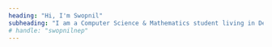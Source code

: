 ```yaml
---
heading: "Hi, I'm Swopnil"
subheading: "I am a Computer Science & Mathematics student living in Decorah, IA."
# handle: "swopnilnep"
---
```

